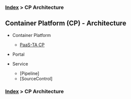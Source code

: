 ### [Index](https://github.com/PaaS-TA/Guide/tree/working-new-template) > CP Architecture

## Container Platform (CP) - Architecture
- Container Platform
  + [PaaS-TA CP](https://github.com/PaaS-TA/paas-ta-container-platform/blob/dev/architecture/paasta_cp.md)

- Portal

- Service
  + [Pipeline]
  + [SourceControl]
  
### [Index](https://github.com/PaaS-TA/Guide/tree/working-new-template) > CP Architecture